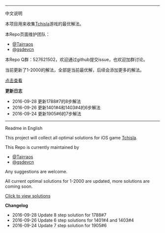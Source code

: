 --------------------

中文说明

本项目用来收集[Tchisla](https://itunes.apple.com/us/app/tchisla/id1100623105?mt=8)游戏的最优解法。

本Repo页面维护团队：
- [@Tairraos](https://github.com/tairraos)
- [@gsdevcn](https://github.com/gsdevcn)
  
本Repo Q群：527621502，欢迎通过github提交issue，也欢迎加群讨论。

当前更新了1-2000的解法，全部是当前最优解，后续会添加更多的解法。

[点击查看](https://github.com/MathsFans/Tchisla/blob/master/solutions_1_2000.txt)

__更新日志__

* 2016-09-28 更新1788#7的8步解法
* 2016-09-26 更新1401#4和1403#4的6步解法
* 2016-09-24 更新1905#6的7步解法

--------------------

Readme in English

This project will collect all optimal solutions for iOS game [Tchisla](https://itunes.apple.com/us/app/tchisla/id1100623105?mt=8).

This Repo is currently maintained by
- [@Tairraos](https://github.com/tairraos)
- [@gsdevcn](https://github.com/gsdevcn)

Any suggestions are welcome.

All current optimal solutions for 1-2000 are updated, more solutions are coming soon.

[Click to view solutions](https://github.com/MathsFans/Tchisla/blob/master/solutions_1_2000.txt)

__Changelog__

* 2016-09-28 Update 8 step solution for 1788#7
* 2016-09-26 Update 6 step solutions for 1401#4 and 1403#4
* 2016-09-24 Update 7 step solution for 1905#6